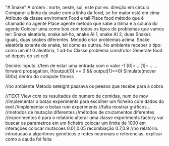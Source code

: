 "# Snake" 
A ordem : norte, oeste, sul, este por ex. direção em circulo
Comparar a linha da snake com a linha da food, se for maior está em cima
Atributo da classe enviroment Food e tail 
Place food método que é chamado no agente
Place agente método que sabe a llinha e a coluna do agente
Colocar uma como box com todos os tipos de problemas que vamos ter:
Snake aleatória, snake ad-ho, anake AI 1, snake AI 2, duas Snakes iguais, duas snakes diferentes.
Metodo criar problemas acima.
Snake aleatória extente de snake, tal como as outras.
No ambiente receber o tipo: como um int 0 aleatória, 1 ad-ho
Classe problema construtor 
Generate food só depois do set cell

Decide:
Inputs ://tem de estar uma entrada com o valor -1
[0]=…
[1]=…
…
 forward propagation,
If(output[0] == 0 && output[1]==0)
Simulate(mover 500x) dentro do compute fitness

//no ambiente
Método seteight passava os peesos que recebe para a cobra

//TEXT View com os resultados do numero de comidas, num de mov 
//implementar o botao experiments para escolher um ficheiro com dados do exel
//implementar o botao rum experiments
//falta mostrar gráficos...
//métodos de mutação diferentes 
//métodos de cruzamentos diferentes
//experimentes é para o relatório alterar uma classe experiments factory
vai buscar os parametros em um ficheiro
colocar um limite de 1000 em interações
colocar mutacoes 0.01,0.05
recombiação
0.7,0.9
//no relatório: introducao a algoritmos geneticos e redes neuronais e referencias. explicar como a cauda foi feita